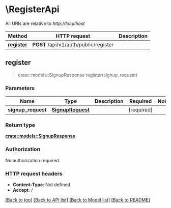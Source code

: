 # \RegisterApi

All URIs are relative to *http://localhost*

Method | HTTP request | Description
------------- | ------------- | -------------
[**register**](RegisterApi.md#register) | **POST** /api/v1/auth/public/register | 



## register

> crate::models::SignupResponse register(signup_request)


### Parameters


Name | Type | Description  | Required | Notes
------------- | ------------- | ------------- | ------------- | -------------
**signup_request** | [**SignupRequest**](SignupRequest.md) |  | [required] |

### Return type

[**crate::models::SignupResponse**](SignupResponse.md)

### Authorization

No authorization required

### HTTP request headers

- **Content-Type**: Not defined
- **Accept**: */*

[[Back to top]](#) [[Back to API list]](../README.md#documentation-for-api-endpoints) [[Back to Model list]](../README.md#documentation-for-models) [[Back to README]](../README.md)

